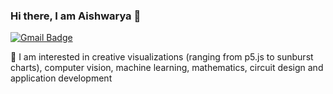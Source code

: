 ### Hi there, I am Aishwarya 👋

[![Gmail Badge](https://img.shields.io/badge/-aishwaryar12309-c14438?style=flat&logo=Gmail&logoColor=white&link=mailto:arjun.aishwarya@gmail.com)](mailto:arjun.aishwarya@gmail.com)

:seedling: I am interested in creative visualizations (ranging from p5.js to sunburst charts), computer vision, machine learning, mathematics, circuit design and application development


